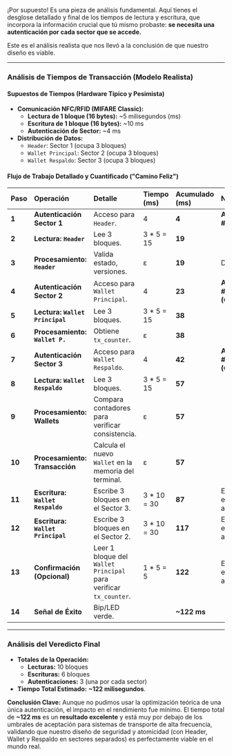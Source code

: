 ¡Por supuesto! Es una pieza de análisis fundamental. Aquí tienes el desglose detallado y final de los tiempos de lectura y escritura, que incorpora la información crucial que tú mismo probaste: **se necesita una autenticación por cada sector que se accede.**

Este es el análisis realista que nos llevó a la conclusión de que nuestro diseño es viable.

---

### **Análisis de Tiempos de Transacción (Modelo Realista)**

#### **Supuestos de Tiempos (Hardware Típico y Pesimista)**

*   **Comunicación NFC/RFID (MIFARE Classic):**
    *   **Lectura de 1 bloque (16 bytes):** ~5 milisegundos (ms)
    *   **Escritura de 1 bloque (16 bytes):** ~10 ms
    *   **Autenticación de Sector:** ~4 ms
*   **Distribución de Datos:**
    *   `Header`: Sector 1 (ocupa 3 bloques)
    *   `Wallet Principal`: Sector 2 (ocupa 3 bloques)
    *   `Wallet Respaldo`: Sector 3 (ocupa 3 bloques)

#### **Flujo de Trabajo Detallado y Cuantificado ("Camino Feliz")**

| Paso | Operación | Detalle | Tiempo (ms) | Acumulado (ms) | Notas |
| :--- | :--- | :--- | :--- | :--- | :--- |
| **1** | **Autenticación Sector 1** | Acceso para `Header`. | 4 | **4** | **Autenticación #1** |
| **2** | **Lectura: `Header`** | Lee 3 bloques. | 3 * 5 = 15 | **19** | |
| **3** | **Procesamiento: `Header`** | Valida estado, versiones. | ε | **19** | Despreciable. |
| **4** | **Autenticación Sector 2** | Acceso para `Wallet Principal`. | 4 | **23** | **Autenticación #2 (Obligatoria)** |
| **5** | **Lectura: `Wallet Principal`** | Lee 3 bloques. | 3 * 5 = 15 | **38** | |
| **6** | **Procesamiento: `Wallet P.`** | Obtiene `tx_counter`. | ε | **38** | |
| **7** | **Autenticación Sector 3** | Acceso para `Wallet Respaldo`. | 4 | **42** | **Autenticación #3 (Obligatoria)** |
| **8** | **Lectura: `Wallet Respaldo`** | Lee 3 bloques. | 3 * 5 = 15 | **57** | |
| **9** | **Procesamiento: Wallets** | Compara contadores para verificar consistencia. | ε | **57** | |
| **10**| **Procesamiento: Transacción** | Calcula el nuevo `Wallet` en la memoria del terminal. | ε | **57** | |
| **11**| **Escritura: `Wallet Respaldo`**| Escribe 3 bloques en el Sector 3. | 3 * 10 = 30 | **87** | El sector ya está autenticado. |
| **12**| **Escritura: `Wallet Principal`**| Escribe 3 bloques en el Sector 2. | 3 * 10 = 30 | **117**| El sector ya está autenticado. |
| **13**| **Confirmación (Opcional)**| Leer 1 bloque del `Wallet Principal` para verificar `tx_counter`. | 1 * 5 = 5 | **122**| El sector ya está autenticado. |
| **14**| **Señal de Éxito**| Bip/LED verde. | | **~122 ms** | |

---

### **Análisis del Veredicto Final**

*   **Totales de la Operación:**
    *   **Lecturas:** 10 bloques
    *   **Escrituras:** 6 bloques
    *   **Autenticaciones:** 3 (una por cada sector)
*   **Tiempo Total Estimado:** **~122 milisegundos**.

**Conclusión Clave:**
Aunque no pudimos usar la optimización teórica de una única autenticación, el impacto en el rendimiento fue mínimo. El tiempo total de **~122 ms** es un **resultado excelente** y está muy por debajo de los umbrales de aceptación para sistemas de transporte de alta frecuencia, validando que nuestro diseño de seguridad y atomicidad (con Header, Wallet y Respaldo en sectores separados) es perfectamente viable en el mundo real.